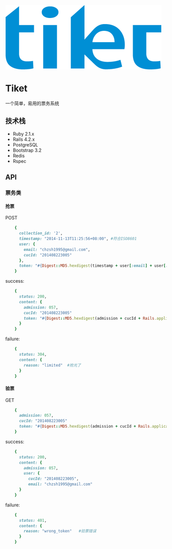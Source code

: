 ![logo](public/logo.png)

# Tiket

一个简单，易用的票务系统

## 技术栈

- Ruby 2.1.x
- Rails 4.2.x
- PostgreSQL
- Bootstrap 3.2
- Redis
- Rspec

## API

### 票务类

#### 抢票

POST
```ruby
    {
      collection_id: '2',
      timestamp: "2014-11-13T11:25:56+08:00", #符合ISO8601
      user: {
        email: "chzsh1995@gmail.com",
        cucId: "201408223005"
      },
      token: "#{Digest::MD5.hexdigest(timestamp + user[:email] + user[:cucId] + Rails.application.secrets.secret_key_base[7...21])}"
    }
```
 success:
```ruby
    {
      status: 200,
      content: {
        admission: 057,
        cucId: "201408223005"
        token: "#{Digest::MD5.hexdigest(admission + cucId + Rails.application.secrets.secret_key_base[23...27])}"
      }
    }
```
 failure:
```ruby
    {
      status: 304,
      content: {
        reason: "limited"  #抢光了
      }
    }
```

#### 验票

GET
```ruby
    {
      admission: 057,
      cucId: "201408223005"
      token: "#{Digest::MD5.hexdigest(admission + cucId + Rails.application.secrets.secret_key_base[23...27])}"
    }
```
 success:
```ruby
    {
      status: 200,
      content: {
        admission: 057,
        user: {
          cucId: "201408223005",
          email: "chzsh1995@gmail.com"
      }
    }
```
 failure:
```ruby
    {
      status: 401,
      content: {
        reason: "wrong_token"   #验票错误
      }
    }
```
